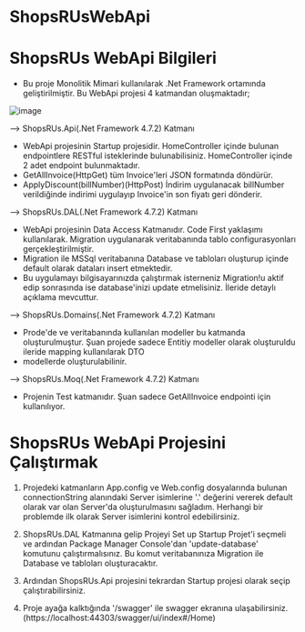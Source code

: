 # ShopsRUsWebApi

# ShopsRUs WebApi Bilgileri

- Bu proje Monolitik Mimari kullanılarak .Net Framework ortamında geliştirilmiştir. Bu WebApi projesi 4 katmandan oluşmaktadır;

![image](https://user-images.githubusercontent.com/98356742/163841088-029a0113-b5ab-4c0a-acb9-7d7e7d66fce7.png)

--> ShopsRUs.Api(.Net Framework 4.7.2) Katmanı

- WebApi projesinin Startup projesidir. HomeController içinde bulunan endpointlere RESTful isteklerinde bulunabilisiniz. HomeController içinde 2 adet endpoint bulunmaktadır.
- GetAllInvoice(HttpGet) tüm Invoice'leri JSON formatında döndürür.
- ApplyDiscount(billNumber)(HttpPost) İndirim uygulanacak billNumber verildiğinde indirimi uygulayıp Invoice'in son fiyatı geri dönderir.

--> ShopsRUs.DAL(.Net Framework 4.7.2) Katmanı

- WebApi projesinin Data Access Katmanıdır. Code First yaklaşımı kullanılarak. Migration uygulanarak veritabanında tablo configurasyonları gerçekleştirilmiştir.
- Migration ile MSSql veritabanına Database ve tabloları oluşturup içinde default olarak dataları insert etmektedir.
- Bu uygulamayı bilgisayarınızda çalıştırmak isterneniz Migration!u aktif edip sonrasında ise database'inizi update etmelisiniz. İleride detaylı açıklama mevcuttur.

--> ShopsRUs.Domains(.Net Framework 4.7.2) Katmanı

- Prode'de ve veritabanında kullanılan modeller bu katmanda oluşturulmuştur. Şuan projede sadece Entitiy modeller olarak oluşturuldu ileride mapping kullanılarak DTO
- modellerde oluşturulabilinir.

--> ShopsRUs.Moq(.Net Framework 4.7.2) Katmanı

- Projenin Test katmanıdır. Şuan sadece GetAllInvoice endpointi için kullanılıyor.


# ShopsRUs WebApi Projesini Çalıştırmak
1. Projedeki katmanların App.config ve Web.config dosyalarında bulunan connectionString alanındaki Server isimlerine '.' değerini vererek default olarak var olan Server'da oluşturulmasını sağladım. Herhangi bir problemde ilk olarak Server isimlerini kontrol edebilirsiniz.

2. ShopsRUs.DAL Katmanına gelip Projeyi Set up Startup Projet'i seçmeli ve ardından Package Manager Console'dan 'update-database' komutunu çalıştırmalısınız.
Bu komut veritabanınıza Migration ile Database ve tabloları oluşturacaktır.

3. Ardından ShopsRUs.Api projesini tekrardan Startup projesi olarak seçip çalıştırabilirsiniz.

4. Proje ayağa kalktığında '/swagger' ile swagger ekranına ulaşabilirsiniz. (https://localhost:44303/swagger/ui/index#/Home) 
